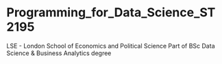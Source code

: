 # Programming_for_Data_Science_ST2195
LSE - London School of Economics and Political Science
Part of BSc Data Science & Business Analytics degree
